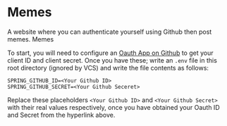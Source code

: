 # Memes
A website where you can authenticate yourself using Github then post memes. Memes

To start, you will need to configure an [Oauth App on Github](https://docs.github.com/en/developers/apps/building-oauth-apps/creating-an-oauth-app) to get your client ID and client secret. Once you have these; write an `.env` file in this root directory (ignored by VCS) and write the file contents as follows:

```.env
SPRING_GITHUB_ID=<Your Github ID>
SPRING_GITHUB_SECRET=<Your Github Seceret>
```

Replace these placeholders `<Your Github ID>` and `<Your Github Secret>` with their real values respectively, once you have obtained your Oauth ID and Secret from the hyperlink above.